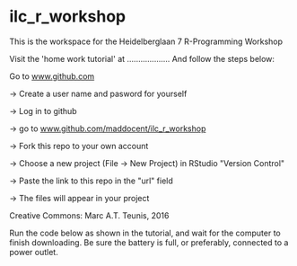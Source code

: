 # ilc_r_workshop

This is the workspace for the Heidelberglaan 7 R-Programming Workshop

Visit the 'home work tutorial' at ................... 
And follow the steps below:

Go to www.github.com

-> Create a user name and pasword for yourself

-> Log in to github

-> go to www.github.com/maddocent/ilc_r_workshop

-> Fork this repo to your own account

-> Choose a new project (File -> New Project) in RStudio "Version Control"

-> Paste the link to this repo in the "url" field 

-> The files will appear in your project

Creative Commons: Marc A.T. Teunis, 2016

Run the code below as shown in the tutorial, and wait for the computer to finish downloading. Be sure the battery is full, or preferably, connected to a power outlet.